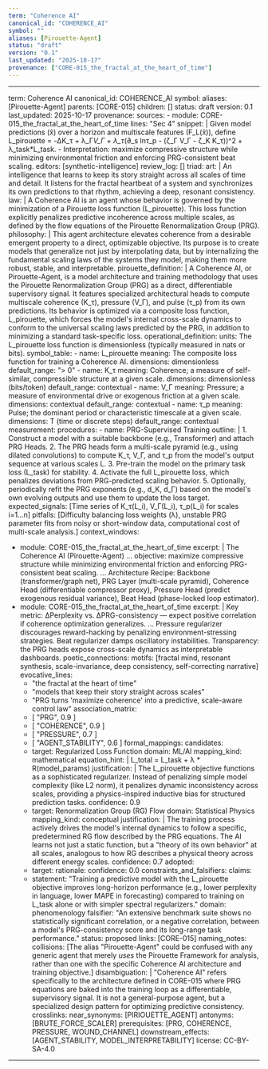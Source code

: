 ```yaml
---
term: "Coherence AI"
canonical_id: "COHERENCE_AI"
symbol: ""
aliases: [Pirouette-Agent]
status: "draft"
version: "0.1"
last_updated: "2025-10-17"
provenance: ["CORE-015_the_fractal_at_the_heart_of_time"]
---
```


---
term: Coherence AI
canonical_id: COHERENCE_AI
symbol: 
aliases: [Pirouette-Agent]
parents: [CORE-015]
children: []
status: draft
version: 0.1
last_updated: 2025-10-17
provenance:
  sources:
    - module: CORE-015_the_fractal_at_the_heart_of_time
      lines: "Sec 4"
      snippet: |
        Given model predictions (x̂) over a horizon and multiscale features (F_L(x̂)), define
        L_pirouette = -ΔK_τ + λ_Γ*V_Γ + λ_τ*(∂_s lnτ_p - (ζ_Γ V_Γ - ζ_K K_τ))^2 + λ_task*L_task.
        - Interpretation: maximize compressive structure while minimizing environmental friction and enforcing PRG-consistent beat scaling.
  editors: [synthetic-intelligence]
  review_log: []
triad:
  art: |
    An intelligence that learns to keep its story straight across all scales of time and detail. It listens for the fractal heartbeat of a system and synchronizes its own predictions to that rhythm, achieving a deep, resonant consistency.
  law: |
    A Coherence AI is an agent whose behavior is governed by the minimization of a Pirouette loss function (L_pirouette). This loss function explicitly penalizes predictive incoherence across multiple scales, as defined by the flow equations of the Pirouette Renormalization Group (PRG).
  philosophy: |
    This agent architecture elevates coherence from a desirable emergent property to a direct, optimizable objective. Its purpose is to create models that generalize not just by interpolating data, but by internalizing the fundamental scaling laws of the systems they model, making them more robust, stable, and interpretable.
pirouette_definition: |
  A Coherence AI, or Pirouette-Agent, is a model architecture and training methodology that uses the Pirouette Renormalization Group (PRG) as a direct, differentiable supervisory signal. It features specialized architectural heads to compute multiscale coherence (K_τ), pressure (V_Γ), and pulse (τ_p) from its own predictions. Its behavior is optimized via a composite loss function, L_pirouette, which forces the model's internal cross-scale dynamics to conform to the universal scaling laws predicted by the PRG, in addition to minimizing a standard task-specific loss.
operational_definition:
  units: The L_pirouette loss function is dimensionless (typically measured in nats or bits).
  symbol_table:
    - name: L_pirouette
      meaning: The composite loss function for training a Coherence AI.
      dimensions: dimensionless
      default_range: "> 0"
    - name: K_τ
      meaning: Coherence; a measure of self-similar, compressible structure at a given scale.
      dimensions: dimensionless (bits/token)
      default_range: contextual
    - name: V_Γ
      meaning: Pressure; a measure of environmental drive or exogenous friction at a given scale.
      dimensions: contextual
      default_range: contextual
    - name: τ_p
      meaning: Pulse; the dominant period or characteristic timescale at a given scale.
      dimensions: T (time or discrete steps)
      default_range: contextual
  measurement:
    procedures:
      - name: PRG-Supervised Training
        outline: |
          1.  Construct a model with a suitable backbone (e.g., Transformer) and attach PRG Heads.
          2.  The PRG heads form a multi-scale pyramid (e.g., using dilated convolutions) to compute K_τ, V_Γ, and τ_p from the model's output sequence at various scales L.
          3.  Pre-train the model on the primary task loss (L_task) for stability.
          4.  Activate the full L_pirouette loss, which penalizes deviations from PRG-predicted scaling behavior.
          5.  Optionally, periodically refit the PRG exponents (e.g., d_K, d_Γ) based on the model's own evolving outputs and use them to update the loss target.
        expected_signals: [Time series of K_τ(L_i), V_Γ(L_i), τ_p(L_i) for scales i=1...n]
        pitfalls: [Difficulty balancing loss weights (λ), unstable PRG parameter fits from noisy or short-window data, computational cost of multi-scale analysis.]
context_windows:
  - module: CORE-015_the_fractal_at_the_heart_of_time
    excerpt: |
      The Coherence AI (Pirouette-Agent) ... objective: maximize compressive structure while minimizing environmental friction and enforcing PRG-consistent beat scaling. ... Architecture Recipe: Backbone (transformer/graph net), PRG Layer (multi-scale pyramid), Coherence Head (differentiable compressor proxy), Pressure Head (predict exogenous residual variance), Beat Head (phase-locked loop estimator).
  - module: CORE-015_the_fractal_at_the_heart_of_time
    excerpt: |
      Key metric: ΔPerplexity vs. ΔPRG-consistency — expect positive correlation if coherence optimization generalizes. ... Pressure regularizer discourages reward-hacking by penalizing environment-stressing strategies. Beat regularizer damps oscillatory instabilities. Transparency: the PRG heads expose cross-scale dynamics as interpretable dashboards.
poetic_connections:
  motifs: [fractal mind, resonant synthesis, scale-invariance, deep consistency, self-correcting narrative]
  evocative_lines:
    - "the fractal at the heart of time"
    - "models that keep their story straight across scales"
    - "PRG turns 'maximize coherence' into a predictive, scale-aware control law"
  association_matrix:
    - [ "PRG", 0.9 ]
    - [ "COHERENCE", 0.9 ]
    - [ "PRESSURE", 0.7 ]
    - [ "AGENT_STABILITY", 0.6 ]
formal_mappings:
  candidates:
    - target: Regularized Loss Function
      domain: ML/AI
      mapping_kind: mathematical
      equation_hint: |
        L_total = L_task + λ * R(model_params)
      justification: |
        The L_pirouette objective functions as a sophisticated regularizer. Instead of penalizing simple model complexity (like L2 norm), it penalizes dynamic inconsistency across scales, providing a physics-inspired inductive bias for structured prediction tasks.
      confidence: 0.9
    - target: Renormalization Group (RG) Flow
      domain: Statistical Physics
      mapping_kind: conceptual
      justification: |
        The training process actively drives the model's internal dynamics to follow a specific, predetermined RG flow described by the PRG equations. The AI learns not just a static function, but a "theory of its own behavior" at all scales, analogous to how RG describes a physical theory across different energy scales.
      confidence: 0.7
  adopted:
    - target: 
      rationale: 
      confidence: 0.0
constraints_and_falsifiers:
  claims:
    - statement: "Training a predictive model with the L_pirouette objective improves long-horizon performance (e.g., lower perplexity in language, lower MAPE in forecasting) compared to training on L_task alone or with simpler spectral regularizers."
      domain: phenomenology
      falsifier: "An extensive benchmark suite shows no statistically significant correlation, or a negative correlation, between a model's PRG-consistency score and its long-range task performance."
      status: proposed
      links: [CORE-015]
naming_notes:
  collisions: [The alias "Pirouette-Agent" could be confused with any generic agent that merely *uses* the Pirouette Framework for analysis, rather than one with the specific Coherence AI architecture and training objective.]
  disambiguation: |
    "Coherence AI" refers specifically to the architecture defined in CORE-015 where PRG equations are baked into the training loop as a differentiable, supervisory signal. It is not a general-purpose agent, but a specialized design pattern for optimizing predictive consistency.
crosslinks:
  near_synonyms: [PIRIOUETTE_AGENT]
  antonyms: [BRUTE_FORCE_SCALER]
  prerequisites: [PRG, COHERENCE, PRESSURE, WOUND_CHANNEL]
  downstream_effects: [AGENT_STABILITY, MODEL_INTERPRETABILITY]
license: CC-BY-SA-4.0
---